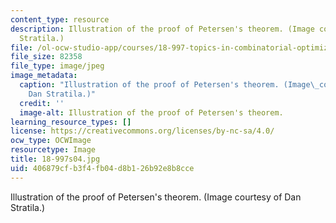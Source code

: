 ```yaml
---
content_type: resource
description: Illustration of the proof of Petersen's theorem. (Image courtesy of Dan
  Stratila.)
file: /ol-ocw-studio-app/courses/18-997-topics-in-combinatorial-optimization-spring-2004/406879cfb3f4fb04d8b126b92e8b8cce_18-997s04.jpg
file_size: 82358
file_type: image/jpeg
image_metadata:
  caption: "Illustration of the proof of Petersen's theorem. (Image\_courtesy of\_\
    Dan Stratila.)"
  credit: ''
  image-alt: Illustration of the proof of Petersen's theorem.
learning_resource_types: []
license: https://creativecommons.org/licenses/by-nc-sa/4.0/
ocw_type: OCWImage
resourcetype: Image
title: 18-997s04.jpg
uid: 406879cf-b3f4-fb04-d8b1-26b92e8b8cce
---
```

Illustration of the proof of Petersen's theorem. (Image courtesy of Dan Stratila.)